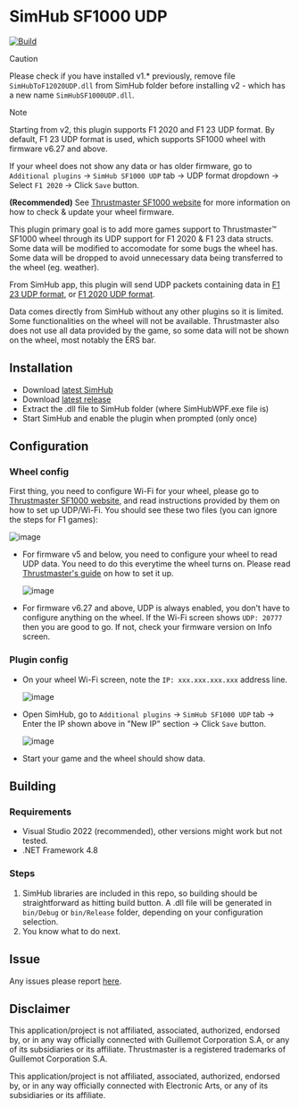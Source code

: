 # SimHub SF1000 UDP
[![Build](https://github.com/ducng99/SimHub-SF1000-UDP/actions/workflows/build.yml/badge.svg)](https://github.com/ducng99/SimHub-SF1000-UDP/actions/workflows/build.yml)

> [!CAUTION]
> Please check if you have installed v1.* previously, remove file `SimHubToF12020UDP.dll` from SimHub folder before installing v2 - which has a new name `SimHubSF1000UDP.dll`.

> [!NOTE]
> Starting from v2, this plugin supports F1 2020 and F1 23 UDP format. By default, F1 23 UDP format is used, which supports SF1000 wheel with firmware v6.27 and above.
>
> If your wheel does not show any data or has older firmware, go to `Additional plugins` -> `SimHub SF1000 UDP` tab -> UDP format dropdown -> Select `F1 2020` -> Click `Save` button.
>
> **(Recommended)** See [Thrustmaster SF1000 website](https://support.thrustmaster.com/en/product/ferrarisf1000addon-en/) for more information on how to check & update your wheel firmware.

This plugin primary goal is to add more games support to Thrustmaster™ SF1000 wheel through its UDP support for F1 2020 & F1 23 data structs. Some data will be modified to accomodate for some bugs the wheel has. Some data will be dropped to avoid unnecessary data being transferred to the wheel (eg. weather).

From SimHub app, this plugin will send UDP packets containing data in [F1 23 UDP format](https://answers.ea.com/t5/General-Discussion/F1-23-UDP-Specification/td-p/12632888), or [F1 2020 UDP format](https://web.archive.org/web/20221127112921/https://forums.codemasters.com/topic/50942-f1-2020-udp-specification/).

Data comes directly from SimHub without any other plugins so it is limited. Some functionalities on the wheel will not be available. Thrustmaster also does not use all data provided by the game, so some data will not be shown on the wheel, most notably the ERS bar.

## Installation
- Download [latest SimHub](https://www.simhubdash.com/download-2/)
- Download [latest release](https://github.com/ducng99/SimHub-SF1000-UDP/releases/latest)
- Extract the .dll file to SimHub folder (where SimHubWPF.exe file is)
- Start SimHub and enable the plugin when prompted (only once)

## Configuration
### Wheel config

First thing, you need to configure Wi-Fi for your wheel, please go to [Thrustmaster SF1000 website](https://support.thrustmaster.com/en/product/ferrarisf1000addon-en/), and read instructions provided by them on how to set up UDP/Wi-Fi.
You should see these two files (you can ignore the steps for F1 games):

![image](https://github.com/ducng99/SimHub-SF1000-UDP/assets/49080794/ed9bae64-c6a0-4370-8645-0a99b2f79281)

- For firmware v5 and below, you need to configure your wheel to read UDP data. You need to do this everytime the wheel turns on. Please read [Thrustmaster's guide](https://ts.thrustmaster.com/download/accessories/manuals/SF1000/FWheel_Add-On_Ferrari_SF1000Edition_User_Manual.pdf) on how to set it up.

  ![image](https://user-images.githubusercontent.com/49080794/226588068-e1735f09-33d2-47d3-87b5-c2e48364121b.png)

- For firmware v6.27 and above, UDP is always enabled, you don't have to configure anything on the wheel. If the Wi-Fi screen shows `UDP: 20777` then you are good to go. If not, check your firmware version on Info screen.

### Plugin config
- On your wheel Wi-Fi screen, note the `IP: xxx.xxx.xxx.xxx` address line.

  ![image](https://user-images.githubusercontent.com/49080794/226587920-0c0df4ba-760d-48c6-ac06-f9c4c73d8e24.png)

- Open SimHub, go to `Additional plugins` -> `SimHub SF1000 UDP` tab -> Enter the IP shown above in "New IP" section -> Click `Save` button.

  ![image](https://github.com/ducng99/SimHub-SF1000-UDP/assets/49080794/0a04a656-f3a4-463b-bf40-cfa286d4c199)

- Start your game and the wheel should show data.

## Building
### Requirements

- Visual Studio 2022 (recommended), other versions might work but not tested.
- .NET Framework 4.8

### Steps

1. SimHub libraries are included in this repo, so building should be straightforward as hitting build button. A .dll file will be generated in `bin/Debug` or `bin/Release` folder, depending on your configuration selection.
2. You know what to do next.

## Issue
Any issues please report [here](https://github.com/ducng99/SimHub-SF1000-UDP/issues/new/choose).

## Disclaimer
This application/project is not affiliated, associated, authorized, endorsed by, or in any way officially connected with Guillemot Corporation S.A, or any of its subsidiaries or its affiliate. Thrustmaster is a registered trademarks of Guillemot Corporation S.A.

This application/project is not affiliated, associated, authorized, endorsed by, or in any way officially connected with Electronic Arts, or any of its subsidiaries or its affiliate.
